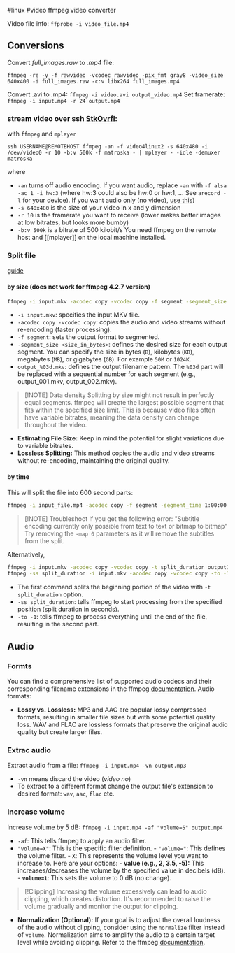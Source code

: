 #linux #video
ffmpeg video converter

Video file info: `ffprobe -i video_file.mp4`

## Conversions
Convert *full_images.raw* to *.mp4* file:
```shell
ffmpeg -re -y -f rawvideo -vcodec rawvideo -pix_fmt gray8 -video_size 640x400 -i full_images.raw -c:v libx264 full_images.mp4
```

Convert .avi to .mp4: `ffmpeg -i video.avi output_video.mp4`
Set framerate: `ffmpeg -i input.mp4 -r 24 output.mp4`

### stream video over ssh [StkOvrfl](https://unix.stackexchange.com/questions/2302/can-i-pipe-dev-video-over-ssh):
with `ffmpeg` and `mplayer`
```
ssh USERNAME@REMOTEHOST ffmpeg -an -f video4linux2 -s 640x480 -i /dev/video0 -r 10 -b:v 500k -f matroska - | mplayer - -idle -demuxer matroska
```
where
-   `-an` turns off audio encoding. If you want audio, replace `-an` with `-f alsa -ac 1 -i hw:3` (where hw:3 could also be hw:0 or hw:1, … See `arecord -l` for your device). If you want audio only (no video), [use this](https://unix.stackexchange.com/questions/116919/redirect-sound-microphone-via-ssh-how-to-telephone-via-ssh/116921#116921))
-   `-s 640x480` is the size of your video in x and y dimension
-   `-r 10` is the framerate you want to receive (lower makes better images at low bitrates, but looks more bumby)
-   `-b:v 500k` is a bitrate of 500 kilobit/s
You need ffmpeg on the remote host and [[mplayer]] on the local machine installed.

### Split file
[guide](https://www.baeldung.com/linux/ffmpeg-split-video-parts)
#### by size (does not work for ffmpeg 4.2.7 version)
```sh
ffmpeg -i input.mkv -acodec copy -vcodec copy -f segment -segment_size <size_in_bytes> output_%03d.mkv
```
- `-i input.mkv`: specifies the input MKV file.
- `-acodec copy -vcodec copy`: copies the audio and video streams without re-encoding (faster processing).
- `-f segment`: sets the output format to segmented.
- `-segment_size <size_in_bytes>`: defines the desired size for each output segment. You can specify the size in bytes (`B`), kilobytes (`KB`), megabytes (`MB`), or gigabytes (`GB`). For example `50M` or `1024K`.
- `output_%03d.mkv`: defines the output filename pattern. The `%03d` part will be replaced with a sequential number for each segment (e.g., output_001.mkv, output_002.mkv).

> [!NOTE] Data density
> Splitting by size might not result in perfectly equal segments. ffmpeg will create the largest possible segment that fits within the specified size limit. This is because video files often have variable bitrates, meaning the data density can change throughout the video.
- **Estimating File Size:** Keep in mind the potential for slight variations due to variable bitrates.
- **Lossless Splitting:** This method copies the audio and video streams without re-encoding, maintaining the original quality.

#### by time
This will split the file into 600 second parts:
```sh
ffmpeg -i input_file.mp4 -acodec copy -f segment -segment_time 1:00:00 -vcodec copy -reset_timestamps 1 -map 0 output_%d.mp4
```
> [!NOTE] Troubleshoot
> If you get the following error: "Subtitle encoding currently only possible from text to text or bitmap to bitmap"
> Try removing the `-map 0` parameters as it will remove the subtitles from the split.

Alternatively,
```sh
ffmpeg -i input.mkv -acodec copy -vcodec copy -t split_duration output1.mkv
ffmpeg -ss split_duration -i input.mkv -acodec copy -vcodec copy -to -1 output2.mkv
```
- The first command splits the beginning portion of the video with `-t split_duration` option.
- `-ss split_duration`: tells ffmpeg to start processing from the specified position (split duration in seconds).
- `-to -1`: tells ffmpeg to process everything until the end of the file, resulting in the second part.

## Audio
### Formts
You can find a comprehensive list of supported audio codecs and their corresponding filename extensions in the ffmpeg [documentation](https://ffmpeg.org/ffmpeg-codecs.html).
Audio formats:
- **Lossy vs. Lossless:** MP3 and AAC are popular lossy compressed formats, resulting in smaller file sizes but with some potential quality loss. WAV and FLAC are lossless formats that preserve the original audio quality but create larger files.
### Extrac audio
Extract audio from a file:
`ffmpeg -i input.mp4 -vn output.mp3`
 - `-vn` means discard the video (*video no*)
 - To extract to a different format change the output file's extension to desired format: `wav`, `aac`, `flac` etc.
### Increase volume
Increase volume by 5 dB: `ffmpeg -i input.mp4 -af "volume=5" output.mp4`
- `-af`: This tells ffmpeg to apply an audio filter.
- `"volume=X"`: This is the specific filter definition.
	    - `"volume="`: This defines the volume filter.
		    - `X`: This represents the volume level you want to increase to. Here are your options:
	        - **value (e.g., 2, 3.5, -5):** This increases/decreases the volume by the specified value in decibels (dB).
	        - **`volume=1`**: This sets the volume to 0 dB (no change).
> [!Clipping]
Increasing the volume excessively can lead to audio clipping, which creates distortion. It's recommended to raise the volume gradually and monitor the output for clipping.
- **Normalization (Optional):** If your goal is to adjust the overall loudness of the audio without clipping, consider using the `normalize` filter instead of `volume`. Normalization aims to amplify the audio to a certain target level while avoiding clipping. Refer to the ffmpeg [documentation](https://ffmpeg.org/ffmpeg-filters.htm).
